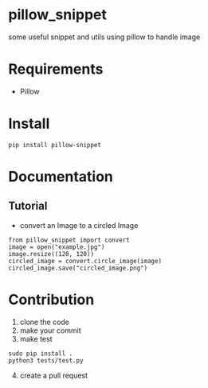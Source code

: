 # pillow_snippet
some useful snippet and utils using pillow to handle image

# Requirements
* Pillow

# Install
```
pip install pillow-snippet
```

# Documentation
## Tutorial
* convert an Image to a circled Image
```
from pillow_snippet import convert
image = open("example.jpg")
image.resize((120, 120))
circled_image = convert.circle_image(image)
circled_image.save("circled_image.png")
```

# Contribution
1. clone the code
2. make your commit
3. make test
```
sudo pip install .
python3 tests/test.py
```
4. create a pull request
